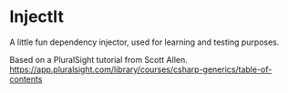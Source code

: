 # InjectIt

A little fun dependency injector, used for learning and testing purposes.

Based on a PluralSight tutorial from Scott Allen. https://app.pluralsight.com/library/courses/csharp-generics/table-of-contents